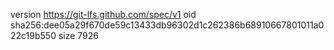 version https://git-lfs.github.com/spec/v1
oid sha256:dee05a29f670de59c13433db96302d1c262386b68910667801011a022c19b550
size 7926
